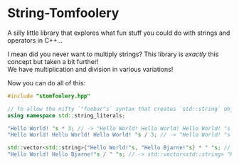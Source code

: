 # String-Tomfoolery

A silly little library that explores what fun stuff you could do with strings and operators in C++...

I mean did you never want to multiply strings? This library is *exactly* this concept but taken a bit further!  
We have multiplication and division in various variations!

Now you can do all of this:

```cpp
#include "stomfoolery.hpp"

// To allow the nifty `"foobar"s` syntax that creates `std::string` objects in place
using namespace std::string_literals;

"Hello World! "s * 3; // -> "Hello World! Hello World! Hello World! "s
"Hello World! Hello World! Hello World! "s / 3; // -> "Hello World! "s

std::vector<std::string>{"Hello World!"s, "Hello Bjarne!"s} * " "s; // -> "Hello World! Hello Bjarne!"s
"Hello World! Hello Bjarne!"s / " "s; // -> std::vector<std::string> "Hello World!"s, "Hello Bjarne!"s}
```
